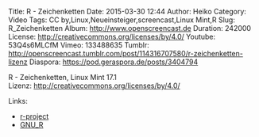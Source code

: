Title: R - Zeichenketten
Date: 2015-03-30 12:44
Author: Heiko
Category: Video
Tags: CC by,Linux,Neueinsteiger,screencast,Linux Mint,R
Slug: R_Zeichenketten
Album: http://www.openscreencast.de
Duration: 242000
License: http://creativecommons.org/licenses/by/4.0/
Youtube: 53Q4s6MLCfM
Vimeo: 133488635
Tumblr: http://openscreencast.tumblr.com/post/114316707580/r-zeichenketten-lizenz
Diaspora: https://pod.geraspora.de/posts/3404794

R - Zeichenketten, Linux Mint 17.1  
Lizenz: <http://creativecommons.org/licenses/by/4.0/>  
  

Links:

  * [r-project](http://www.r-project.org/ "Link zu r-project.org/" )
  * [GNU_R](http://de.wikibooks.org/wiki/GNU_R "Link zu de.wikibooks.org" )

